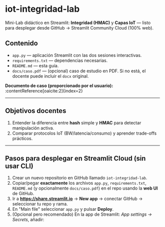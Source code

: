 # iot-integridad-lab

Mini-Lab didáctico en Streamlit: **Integridad (HMAC)** y **Capas IoT** — listo para desplegar desde GitHub → Streamlit Community Cloud (100% web).

## Contenido
- `app.py` — aplicación Streamlit con las dos sesiones interactivas.
- `requirements.txt` — dependencias necesarias.
- `README.md` — esta guía.
- `docs/caso.pdf` — (opcional) caso de estudio en PDF. Si no está, el docente puede incluir el `docx` original.

**Documento de caso (proporcionado por el usuario):** :contentReference[oaicite:2]{index=2}

---

## Objetivos docentes
1. Entender la diferencia entre **hash** simple y **HMAC** para detectar manipulación activa.  
2. Comparar protocolos IoT (BW/latencia/consumo) y aprender trade-offs prácticos.

---

## Pasos para desplegar en Streamlit Cloud (sin usar CLI)

1. Crear un nuevo repositorio en GitHub llamado `iot-integridad-lab`.
2. Copiar/pegar **exactamente** los archivos `app.py`, `requirements.txt`, `README.md` (y opcionalmente `docs/caso.pdf`) en el repo usando la **web UI** de GitHub.
3. Ir a **https://share.streamlit.io** → **New app** → conectar GitHub → seleccionar tu repo y rama.
4. En "Main file" seleccionar `app.py` y pulsar **Deploy**.
5. (Opcional pero recomendado) En la app de Streamlit: *App settings → Secrets*, añadir:
